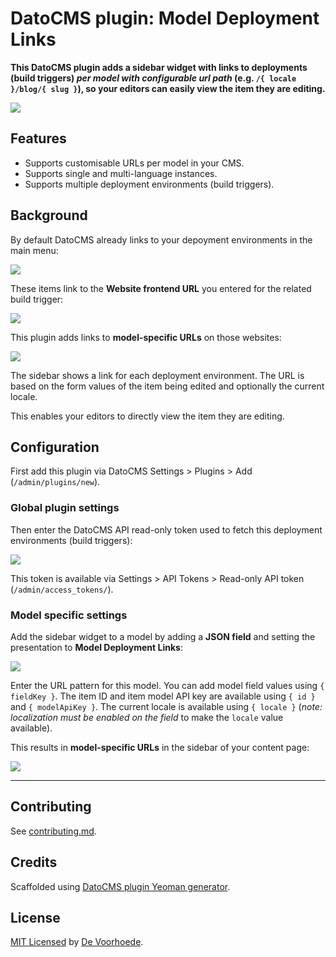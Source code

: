 # DatoCMS plugin: Model Deployment Links

**This DatoCMS plugin adds a sidebar widget with links to deployments (build triggers) _per model with configurable url path_ (e.g. `/{ locale }/blog/{ slug }`), so your editors can easily view the item they are editing.**

![](docs/sidebar-widget-links.jpg)

## Features

* Supports customisable URLs per model in your CMS.
* Supports single and multi-language instances.
* Supports multiple deployment environments (build triggers).

## Background

By default DatoCMS already links to your depoyment environments in the main menu:

![](docs/deployment-links-in-main-menu.jpg)

These items link to the **Website frontend URL** you entered for the related build trigger:

![](docs/build-trigger-settings.jpg)

This plugin adds links to **model-specific URLs** on those websites:

![](docs/sidebar-widget-links.jpg)

The sidebar shows a link for each deployment environment. The URL is based on the form values of the item being edited and optionally the current locale.

This enables your editors to directly view the item they are editing.

## Configuration

First add this plugin via DatoCMS Settings > Plugins > Add (`/admin/plugins/new`).

### Global plugin settings

Then enter the DatoCMS API read-only token used to fetch this deployment environments (build triggers):

![](docs/global-plugin-settings.jpg)

This token is available via Settings > API Tokens > Read-only API token (`/admin/access_tokens/`).

### Model specific settings

Add the sidebar widget to a model by adding a **JSON field** and setting the presentation to **Model Deployment Links**:

![](docs/plugin-instance-settings.jpg)

Enter the URL pattern for this model. You can add model field values using `{ fieldKey }`. The item ID and item model API key are available using `{ id }` and `{ modelApiKey }`. The current locale is available using `{ locale }` (*note: localization must be enabled on the field* to make the `locale` value available).

This results in **model-specific URLs** in the sidebar of your content page:

![](docs/sidebar-widget-links.jpg)

---

## Contributing

See [contributing.md](contributing.md).

## Credits

Scaffolded using [DatoCMS plugin Yeoman generator](https://github.com/datocms/generator-datocms-plugin).

## License

[MIT Licensed](license) by [De Voorhoede](https://www.voorhoede.nl).
